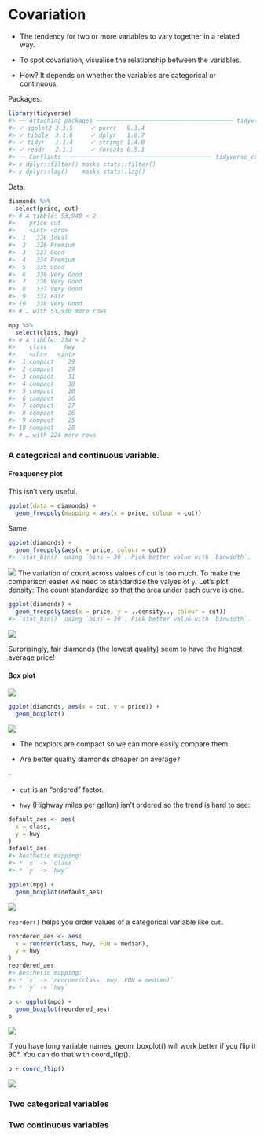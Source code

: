 
# Covariation

-   The tendency for two or more variables to vary together in a related
    way.

-   To spot covariation, visualise the relationship between the
    variables.

-   How? It depends on whether the variables are categorical or
    continuous.

Packages.

``` r
library(tidyverse)
#> ── Attaching packages ─────────────────────────────────────── tidyverse 1.3.1 ──
#> ✓ ggplot2 3.3.5     ✓ purrr   0.3.4
#> ✓ tibble  3.1.6     ✓ dplyr   1.0.7
#> ✓ tidyr   1.1.4     ✓ stringr 1.4.0
#> ✓ readr   2.1.1     ✓ forcats 0.5.1
#> ── Conflicts ────────────────────────────────────────── tidyverse_conflicts() ──
#> x dplyr::filter() masks stats::filter()
#> x dplyr::lag()    masks stats::lag()
```

Data.

``` r
diamonds %>% 
  select(price, cut)
#> # A tibble: 53,940 × 2
#>    price cut      
#>    <int> <ord>    
#>  1   326 Ideal    
#>  2   326 Premium  
#>  3   327 Good     
#>  4   334 Premium  
#>  5   335 Good     
#>  6   336 Very Good
#>  7   336 Very Good
#>  8   337 Very Good
#>  9   337 Fair     
#> 10   338 Very Good
#> # … with 53,930 more rows
```

``` r
mpg %>% 
  select(class, hwy)
#> # A tibble: 234 × 2
#>    class     hwy
#>    <chr>   <int>
#>  1 compact    29
#>  2 compact    29
#>  3 compact    31
#>  4 compact    30
#>  5 compact    26
#>  6 compact    26
#>  7 compact    27
#>  8 compact    26
#>  9 compact    25
#> 10 compact    28
#> # … with 224 more rows
```

### A categorical and continuous variable.

#### Freaquency plot

This isn’t very useful.

``` r
ggplot(data = diamonds) + 
  geom_freqpoly(mapping = aes(x = price, colour = cut))
```

Same

``` r
ggplot(diamonds) + 
  geom_freqpoly(aes(x = price, colour = cut))
#> `stat_bin()` using `bins = 30`. Pick better value with `binwidth`.
```

![](README_files/figure-gfm/unnamed-chunk-4-1.png)<!-- --> The variation
of count across values of cut is too much. To make the comparison easier
we need to standardize the valyes of `y`. Let’s plot density: The count
standardize so that the area under each curve is one.

``` r
ggplot(diamonds) + 
  geom_freqpoly(aes(x = price, y = ..density.., colour = cut))
#> `stat_bin()` using `bins = 30`. Pick better value with `binwidth`.
```

![](README_files/figure-gfm/unnamed-chunk-5-1.png)<!-- -->

Surprisingly, fair diamonds (the lowest quality) seem to have the
highest average price!

#### Box plot

![](eda-boxplot.png)

``` r
ggplot(diamonds, aes(x = cut, y = price)) +
  geom_boxplot()
```

![](README_files/figure-gfm/unnamed-chunk-6-1.png)<!-- -->

-   The boxplots are compact so we can more easily compare them.

-   Are better quality diamonds cheaper on average?

–

-   `cut` is an “ordered” factor.

-   `hwy` (Highway miles per gallon) isn’t ordered so the trend is hard
    to see:

``` r
default_aes <- aes(
  x = class,
  y = hwy
)
default_aes
#> Aesthetic mapping: 
#> * `x` -> `class`
#> * `y` -> `hwy`
```

``` r
ggplot(mpg) +
  geom_boxplot(default_aes)
```

![](README_files/figure-gfm/unnamed-chunk-8-1.png)<!-- -->

`reorder()` helps you order values of a categorical variable like `cut`.

``` r
reordered_aes <- aes(
  x = reorder(class, hwy, FUN = median),
  y = hwy
)
reordered_aes
#> Aesthetic mapping: 
#> * `x` -> `reorder(class, hwy, FUN = median)`
#> * `y` -> `hwy`
```

``` r
p <- ggplot(mpg) +
  geom_boxplot(reordered_aes)
p
```

![](README_files/figure-gfm/unnamed-chunk-10-1.png)<!-- -->

If you have long variable names, geom\_boxplot() will work better if you
flip it 90°. You can do that with coord\_flip().

``` r
p + coord_flip()
```

![](README_files/figure-gfm/unnamed-chunk-11-1.png)<!-- -->

### Two categorical variables

### Two continuous variables
